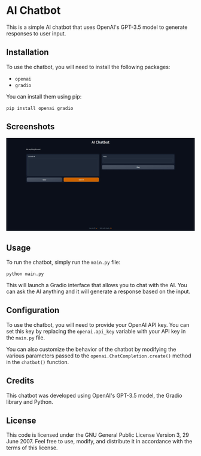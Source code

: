 # AI Chatbot

This is a simple AI chatbot that uses OpenAI's GPT-3.5 model to generate responses to user input.

## Installation

To use the chatbot, you will need to install the following packages:

- `openai`
- `gradio`

You can install them using pip:

```
pip install openai gradio
```

## Screenshots

![Screenshot 1](assets/screenshot.jpeg)

## Usage

To run the chatbot, simply run the `main.py` file:

```
python main.py
```

This will launch a Gradio interface that allows you to chat with the AI. You can ask the AI anything and it will generate a response based on the input.

## Configuration

To use the chatbot, you will need to provide your OpenAI API key. You can set this key by replacing the `openai.api_key` variable with your API key in the `main.py` file.

You can also customize the behavior of the chatbot by modifying the various parameters passed to the `openai.ChatCompletion.create()` method in the `chatbot()` function.

## Credits

This chatbot was developed using OpenAI's GPT-3.5 model, the Gradio library and Python.

## License

This code is licensed under the GNU General Public License Version 3, 29 June 2007. Feel free to use, modify, and distribute it in accordance with the terms of this license.
